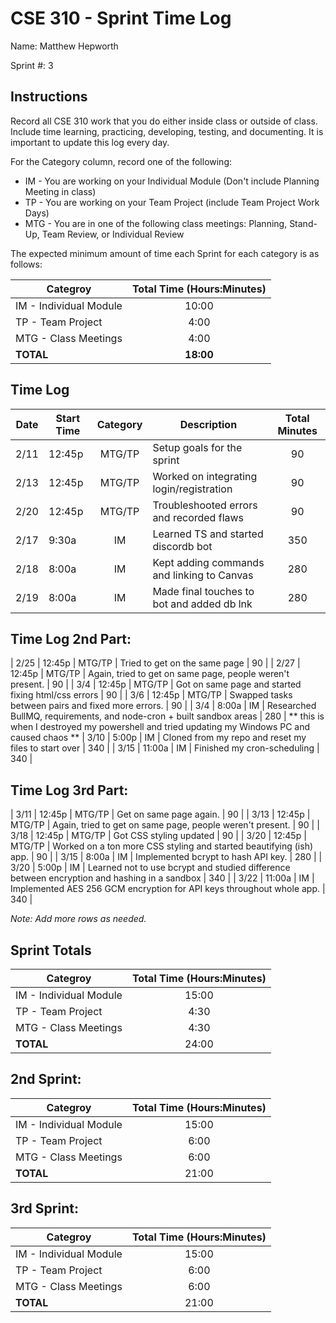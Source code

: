 # CSE 310 - Sprint Time Log

Name: Matthew Hepworth

Sprint #: 3

## Instructions

Record all CSE 310 work that you do either inside class or outside of class.  Include time learning, practicing, developing, testing, and documenting.  It is important to update this log every day.

For the Category column, record one of the following:
* IM - You are working on your Individual Module (Don't include Planning Meeting in class)
* TP - You are working on your Team Project (include Team Project Work Days)
* MTG - You are in one of the following class meetings: Planning, Stand-Up, Team Review, or Individual Review

The expected minimum amount of time each Sprint for each category is as follows:

|Categroy                       |Total Time (Hours:Minutes)|
|-------------------------------|:------------------------:|
|IM - Individual Module         |          10:00           |
|TP - Team Project              |           4:00           |
|MTG - Class Meetings           |           4:00           |
|**TOTAL**                      |        **18:00**         |

## Time Log

|Date      |Start Time|Category|Description                                 |Total Minutes|
|----------|----------|:------:|--------------------------------------------|:-----------:|
|   2/11   |  12:45p  | MTG/TP | Setup goals for the sprint                 |     90      |
|   2/13   |  12:45p  | MTG/TP | Worked on integrating login/registration   |     90      |
|   2/20   |  12:45p  | MTG/TP | Troubleshooted errors and recorded flaws   |     90      |
|   2/17   |  9:30a   |   IM   | Learned TS and started discordb bot        |     350     |
|   2/18   |  8:00a   |   IM   | Kept adding commands and linking to Canvas |     280     |
|   2/19   |  8:00a   |   IM   | Made final touches to bot and added db lnk |     280     |

## Time Log 2nd Part:
|   2/25   |  12:45p  | MTG/TP | Tried to get on the same page              |     90      |
|   2/27   |  12:45p  | MTG/TP | Again, tried to get on same page, people weren't present.   |     90      |
|   3/4    |  12:45p  | MTG/TP | Got on same page and started fixing html/css errors   |     90      |
|   3/6    |  12:45p  | MTG/TP | Swapped tasks between pairs and fixed more errors.   |     90      |
|   3/4    |  8:00a   |   IM   | Researched BullMQ, requirements, and node-cron + built sandbox areas |     280     |
** this is when I destroyed my powershell and tried updating my Windows PC and caused chaos **
|   3/10    |  5:00p   |   IM   | Cloned from my repo and reset my files to start over |     340     |
|   3/15    |  11:00a  |   IM   | Finished my cron-scheduling |     340     |

## Time Log 3rd Part:
|   3/11   |  12:45p  | MTG/TP | Get on same page again.              |     90      |
|   3/13   |  12:45p  | MTG/TP | Again, tried to get on same page, people weren't present.   |     90      |
|   3/18   |  12:45p  | MTG/TP | Got CSS styling updated   |     90      |
|   3/20   |  12:45p  | MTG/TP | Worked on a ton more CSS styling and started beautifying (ish) app.   |     90      |
|   3/15   |  8:00a   |   IM   | Implemented bcrypt to hash API key. |     280     |
|   3/20    |  5:00p   |   IM   | Learned not to use bcrypt and studied difference between encryption and hashing in a sandbox |     340     |
|   3/22    |  11:00a  |   IM   | Implemented AES 256 GCM encryption for API keys throughout whole app. |     340     |

_Note: Add more rows as needed._

## Sprint Totals

|Categroy                       |Total Time (Hours:Minutes)|
|-------------------------------|:------------------------:|
|IM - Individual Module         |             15:00            |
|TP - Team Project              |             4:30             |
|MTG - Class Meetings           |             4:30             |
|**TOTAL**                      |             24:00            |

## 2nd Sprint:
|Categroy                       |Total Time (Hours:Minutes)|
|-------------------------------|:------------------------:|
|IM - Individual Module         |             15:00            |
|TP - Team Project              |             6:00             |
|MTG - Class Meetings           |             6:00             |
|**TOTAL**                      |             21:00            |

## 3rd Sprint:
|Categroy                       |Total Time (Hours:Minutes)|
|-------------------------------|:------------------------:|
|IM - Individual Module         |             15:00            |
|TP - Team Project              |             6:00             |
|MTG - Class Meetings           |             6:00             |
|**TOTAL**                      |             21:00            |